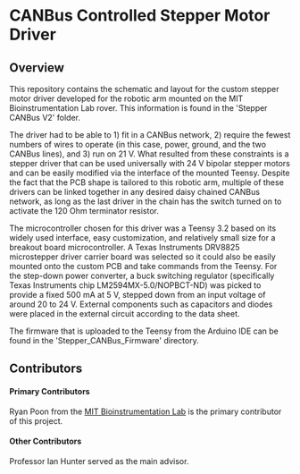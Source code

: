 # CANBus Controlled Stepper Motor Driver 

## Overview

This repository contains the schematic and layout for the custom stepper motor driver developed for the robotic arm mounted on the MIT Bioinstrumentation Lab rover. This information is found in the 'Stepper CANBus V2' folder.

The driver had to be able to 1) fit in a CANBus network, 2) require the fewest numbers of wires to operate (in this case, power, ground, and the two CANBus lines), and 3) run on 21 V. What resulted from these constraints is a stepper driver that can be used universally with 24 V bipolar stepper motors and can be easily modified via the interface of the mounted Teensy. Despite the fact that the PCB shape is tailored to this robotic arm, multiple of these drivers can be linked together in any desired daisy chained CANBus network, as long as the last driver in the chain has the switch turned on to activate the 120 Ohm terminator resistor.

The microcontroller chosen for this driver was a Teensy 3.2 based on its widely used interface, easy customization, and relatively small size for a breakout board microcontroller. A Texas Instruments DRV8825 microstepper driver carrier board was selected so it could also be easily mounted onto the custom PCB and take commands from the Teensy. For the step-down power converter, a buck switching regulator (specifically Texas Instruments chip LM2594MX-5.0/NOPBCT-ND) was picked to provide a fixed 500 mA at 5 V, stepped down from an input voltage of around 20 to 24 V. External components such as capacitors and diodes were placed in the external circuit according to the data sheet.

The firmware that is uploaded to the Teensy from the Arduino IDE can be found in the 'Stepper_CANBus_Firmware' directory. 

## Contributors

#### Primary Contributors
Ryan Poon from the [MIT Bioinstrumentation Lab](https://bioinstrumentation.mit.edu/) is the primary contributor of this project.

#### Other Contributors
Professor Ian Hunter served as the main advisor.